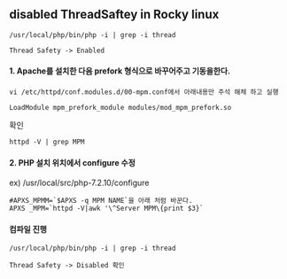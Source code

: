 ## disabled ThreadSaftey in Rocky linux

```
/usr/local/php/bin/php -i | grep -i thread

Thread Safety -> Enabled
```

#### 1. Apache를 설치한 다음 prefork 형식으로 바꾸어주고 기동을한다.

```
vi /etc/httpd/conf.modules.d/00-mpm.conf에서 아래내용만 주석 해체 하고 실행 

LoadModule mpm_prefork_module modules/mod_mpm_prefork.so
```

확인 

```
httpd -V | grep MPM
```

#### 2. PHP 설치 위치에서 configure 수정

ex) /usr/local/src/php-7.2.10/configure

```
#APXS_MPMM=`$APXS -q MPM NAME`을 아래 처럼 바꾼다.
APXS _MPM=`httpd -V|awk '\^Server MPM\{print $3}`
```

#### 컴파일 진행

```
/usr/local/php/bin/php -i | grep -i thread

Thread Safety -> Disabled 확인

```


